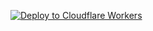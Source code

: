 [![Deploy to Cloudflare Workers](https://deploy.workers.cloudflare.com/button)](https://deploy.workers.cloudflare.com/?url=https://github.com/prasannavijayan/pvy-in-vercel-template/tree/deploy-with-workers)
